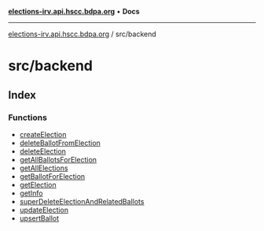 [**elections-irv.api.hscc.bdpa.org**](../../README.md) • **Docs**

***

[elections-irv.api.hscc.bdpa.org](../../README.md) / src/backend

# src/backend

## Index

### Functions

- [createElection](functions/createElection.md)
- [deleteBallotFromElection](functions/deleteBallotFromElection.md)
- [deleteElection](functions/deleteElection.md)
- [getAllBallotsForElection](functions/getAllBallotsForElection.md)
- [getAllElections](functions/getAllElections.md)
- [getBallotForElection](functions/getBallotForElection.md)
- [getElection](functions/getElection.md)
- [getInfo](functions/getInfo.md)
- [superDeleteElectionAndRelatedBallots](functions/superDeleteElectionAndRelatedBallots.md)
- [updateElection](functions/updateElection.md)
- [upsertBallot](functions/upsertBallot.md)
